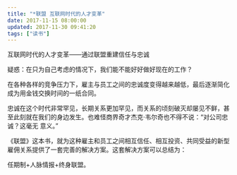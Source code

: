 ```yaml
---
title: "*联盟 互联网时代的人才变革"
date: 2017-11-15 08:00:00
updated: 2017-11-30 09:41:20
tags: ["读书"]
---
```

互联网时代的人才变革——通过联盟重建信任与忠诚

  

疑惑：在只为自己考虑的情况下，我们能不能好好做好现在的工作？

  

在各种各样的竞争压力下，雇主与员工之间的忠诚度变得越来越低，最后逐渐简化成为用金钱交换时间的一纸合同。

  

忠诚在这个时代非常罕见，长期关系更加罕见，而关系的顷刻破灭却屡见不鲜，甚至此刻就在我们的身边发生。也难怪商界奇才杰克·韦尔奇也不得不说：“对公司忠诚？这毫无
意义。”

  

《联盟》这本书，就为这种雇主和员工之间相互信任、相互投资、共同受益的新型雇佣关系提供了一套完善的解决方案。这套解决方案可以总结为：

 任期制+人脉情报+终身联盟。

  

